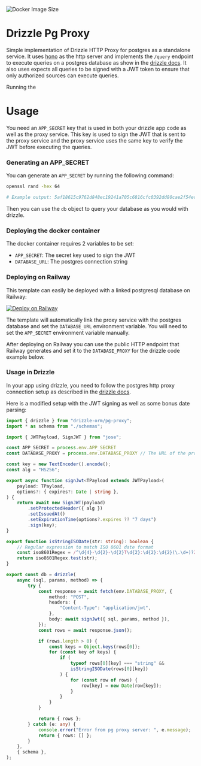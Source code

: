 ![Docker Image Size](https://img.shields.io/docker/image-size/nmajor/drizzle-pg-proxy)

# Drizzle Pg Proxy

Simple implementation of Drizzle HTTP Proxy for postgres as a standalone service. It uses [hono](https://hono.dev/) as the http server and implements the `/query` endpoint to execute queries on a postgres database as show in the [drizzle docs](https://orm.drizzle.team/docs/get-started-postgresql#http-proxy). It also uses expects all queries to be signed with a JWT token to ensure that only authorized sources can execute queries.

Running the 

# Usage

You need an `APP_SECRET` key that is used in both your drizzle app code as well as the proxy service. This key is used to sign the JWT that is sent to the proxy service and the proxy service uses the same key to verify the JWT before executing the queries.

### Generating an APP_SECRET

You can generate an `APP_SECRET` by running the following command:

```bash
openssl rand -hex 64

# Example output: 5af18615c9762d848ec19241a705c6816cfc0392dd80cae2f54ec2f9b0f2fd36db37ae88fdb752ed6b991e12f65214ada08528de6a85712639586c7cc3c31808
```

Then you can use the `db` object to query your database as you would with drizzle.

### Deploying the docker container

The docker container requires 2 variables to be set:

- `APP_SECRET`: The secret key used to sign the JWT
- `DATABASE_URL`: The postgres connection string

### Deploying on Railway

This template can easily be deployed with a linked postgresql database on Railway:

[![Deploy on Railway](https://railway.app/button.svg)](https://railway.app/template/yvPIKJ?referralCode=-NuOAq)

The template will automatically link the proxy service with the postgres database and set the `DATABASE_URL` environment variable. You will need to set the `APP_SECRET` environment variable manually.

After deploying on Railway you can use the public HTTP endpoint that Railway generates and set it to the `DATABASE_PROXY` for the drizzle code example below. 

### Usage in Drizzle

In your app using drizzle, you need to follow the postgres http proxy connection setup as described in the [drizzle docs](https://orm.drizzle.team/docs/get-started-postgresql#http-proxy).

Here is a modified setup with the JWT signing as well as some bonus date parsing:

```typescript
import { drizzle } from "drizzle-orm/pg-proxy";
import * as schema from "./schemas";

import { JWTPayload, SignJWT } from "jose";

const APP_SECRET = process.env.APP_SECRET
const DATABASE_PROXY = process.env.DATABASE_PROXY // The URL of the proxy service

const key = new TextEncoder().encode();
const alg = "HS256";

export async function signJwt<TPayload extends JWTPayload>(
	payload: TPayload,
	options?: { expires?: Date | string },
) {
	return await new SignJWT(payload)
		.setProtectedHeader({ alg })
		.setIssuedAt()
		.setExpirationTime(options?.expires ?? "7 days")
		.sign(key);
}

export function isStringISODate(str: string): boolean {
	// Regular expression to match ISO 8601 date format
	const iso8601Regex = /^\d{4}-\d{2}-\d{2}T\d{2}:\d{2}:\d{2}(\.\d+)?Z$/;
	return iso8601Regex.test(str);
}

export const db = drizzle(
	async (sql, params, method) => {
		try {
			const response = await fetch(env.DATABASE_PROXY, {
				method: "POST",
				headers: {
					"Content-Type": "application/jwt",
				},
				body: await signJwt({ sql, params, method }),
			});
			const rows = await response.json();

			if (rows.length > 0) {
				const keys = Object.keys(rows[0]);
				for (const key of keys) {
					if (
						typeof rows[0][key] === "string" &&
						isStringISODate(rows[0][key])
					) {
						for (const row of rows) {
							row[key] = new Date(row[key]);
						}
					}
				}
			}

			return { rows };
		} catch (e: any) {
			console.error("Error from pg proxy server: ", e.message);
			return { rows: [] };
		}
	},
	{ schema },
);
```